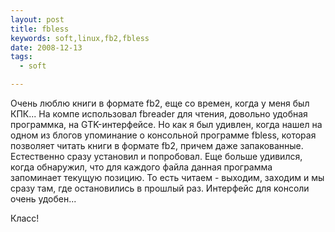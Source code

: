 ```yaml
--- 
layout: post
title: fbless
keywords: soft,linux,fb2,fbless
date: 2008-12-13
tags:
  - soft

---
```

Очень люблю книги в формате fb2, еще со времен, когда у меня был КПК...
На компе использовал fbreader для чтения, довольно удобная программка, на GTK-интерфейсе.
Но как я был удивлен, когда нашел на одном из блогов упоминание о консольной программе fbless, которая позволяет читать книги в формате fb2, причем даже запакованные. Естественно сразу установил и попробовал. Еще больше удивился, когда обнаружил, что для каждого файла данная программа запоминает текущую позицию. То есть читаем - выходим, заходим и мы сразу там, где остановились в прошлый раз.
Интерфейс для консоли очень удобен...

Класс!
